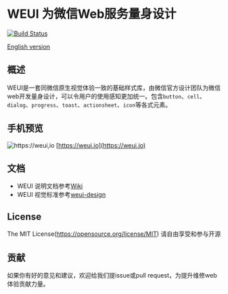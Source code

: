WEUI 为微信Web服务量身设计
====

[![Build Status](https://user-gold-cdn.xitu.io/2018/4/24/162f7821139fc1c8)](https://travis-ci.org/Tecent/weui)

[English version](README.md)

## 概述

WEUI是一套同微信原生视觉体验一致的基础样式库，由微信官方设计团队为微信web开发量身设计，可以令用户的使用感知更加统一。包含`button`、`cell`、`dialog`、`progress`、`toast`、`actionsheet`、`icon`等各式元素。

## 手机预览
![https://weui,io](https://user-gold-cdn.xitu.io/2018/4/24/162f78a08ddf2079?w=280&h=280&f=png&s=3531)
[https://weui.io](https://weui.io)

## 文档
- WEUI 说明文档参考[Wiki](https://github.com/Tencent/weui/wiki)
- WEUI 视觉标准参考[weui-design](https://github.com/weui/weui-desion)

## License
The MIT License(https://opensource.org/license/MIT)
请自由享受和参与开源

## 贡献
如果你有好的意见和建议，欢迎给我们提issue或pull request，为提升维修web体验贡献力量。